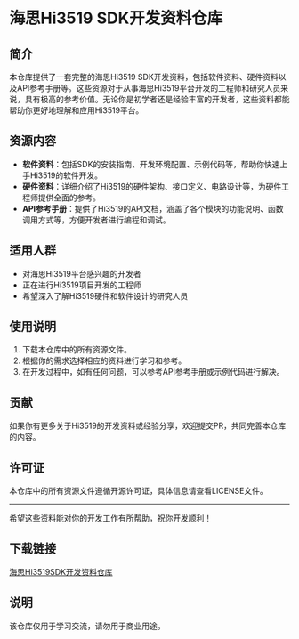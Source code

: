 # 海思Hi3519 SDK开发资料仓库

## 简介
本仓库提供了一套完整的海思Hi3519 SDK开发资料，包括软件资料、硬件资料以及API参考手册等。这些资源对于从事海思Hi3519平台开发的工程师和研究人员来说，具有极高的参考价值。无论你是初学者还是经验丰富的开发者，这些资料都能帮助你更好地理解和应用Hi3519平台。

## 资源内容
- **软件资料**：包括SDK的安装指南、开发环境配置、示例代码等，帮助你快速上手Hi3519的软件开发。
- **硬件资料**：详细介绍了Hi3519的硬件架构、接口定义、电路设计等，为硬件工程师提供全面的参考。
- **API参考手册**：提供了Hi3519的API文档，涵盖了各个模块的功能说明、函数调用方式等，方便开发者进行编程和调试。

## 适用人群
- 对海思Hi3519平台感兴趣的开发者
- 正在进行Hi3519项目开发的工程师
- 希望深入了解Hi3519硬件和软件设计的研究人员

## 使用说明
1. 下载本仓库中的所有资源文件。
2. 根据你的需求选择相应的资料进行学习和参考。
3. 在开发过程中，如有任何问题，可以参考API参考手册或示例代码进行解决。

## 贡献
如果你有更多关于Hi3519的开发资料或经验分享，欢迎提交PR，共同完善本仓库的内容。

## 许可证
本仓库中的所有资源文件遵循开源许可证，具体信息请查看LICENSE文件。

---
希望这些资料能对你的开发工作有所帮助，祝你开发顺利！

## 下载链接
[海思Hi3519SDK开发资料仓库](https://pan.quark.cn/s/d4e5ba6bc72c)

## 说明

该仓库仅用于学习交流，请勿用于商业用途。
